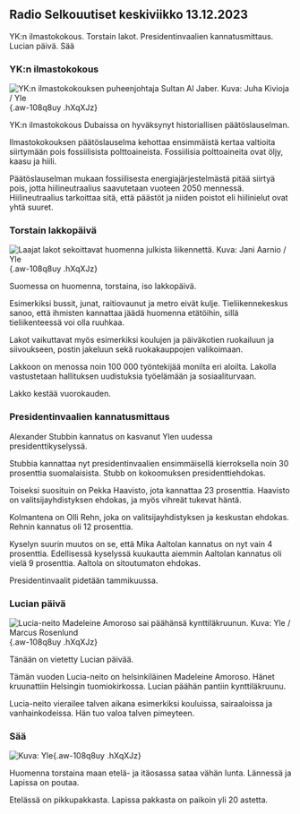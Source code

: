 ## Radio Selkouutiset keskiviikko 13.12.2023

YK:n ilmastokokous. Torstain lakot. Presidentinvaalien kannatusmittaus. Lucian päivä. Sää

### YK:n ilmastokokous

![YK:n ilmastokokouksen puheenjohtaja Sultan Al Jaber. Kuva: Juha Kivioja / Yle](https://images.cdn.yle.fi/image/upload/c_crop,h_3312,w_5889,x_0,y_92/ar_1.7777777777777777,c_fill,g_faces,h_675,w_1200/dpr_1.0/q_auto:eco/f_auto/fl_lossy/v1702452877/39-121463665795d88c3567){.aw-108q8uy .hXqXJz}

YK:n ilmastokokous Dubaissa on hyväksynyt historiallisen päätöslauselman.

Ilmastokokouksen päätöslauselma kehottaa ensimmäistä kertaa valtioita siirtymään pois fossiilisista polttoaineista. Fossiilisia polttoaineita ovat öljy, kaasu ja hiili.

Päätöslauselman mukaan fossiilisesta energiajärjestelmästä pitää siirtyä pois, jotta hiilineutraalius saavutetaan vuoteen 2050 mennessä. Hiilineutraalius tarkoittaa sitä, että päästöt ja niiden poistot eli hiilinielut ovat yhtä suuret.

### Torstain lakkopäivä

![Laajat lakot sekoittavat huomenna julkista liikennettä. Kuva: Jani Aarnio / Yle](https://images.cdn.yle.fi/image/upload/c_crop,h_1900,w_3379,x_0,y_654/ar_1.7777777777777777,c_fill,g_faces,h_675,w_1200/dpr_1.0/q_auto:eco/f_auto/fl_lossy/v1701335434/39-1208808656845cd0862c){.aw-108q8uy .hXqXJz}

Suomessa on huomenna, torstaina, iso lakkopäivä.

Esimerkiksi bussit, junat, raitiovaunut ja metro eivät kulje. Tieliikennekeskus sanoo, että ihmisten kannattaa jäädä huomenna etätöihin, sillä tieliikenteessä voi olla ruuhkaa.

Lakot vaikuttavat myös esimerkiksi koulujen ja päiväkotien ruokailuun ja siivoukseen, postin jakeluun sekä ruokakauppojen valikoimaan.

Lakkoon on menossa noin 100 000 työntekijää monilta eri aloilta. Lakolla vastustetaan hallituksen uudistuksia työelämään ja sosiaaliturvaan.

Lakko kestää vuorokauden.

### Presidentinvaalien kannatusmittaus

Alexander Stubbin kannatus on kasvanut Ylen uudessa presidenttikyselyssä.

Stubbia kannattaa nyt presidentinvaalien ensimmäisellä kierroksella noin 30 prosenttia suomalaisista. Stubb on kokoomuksen presidenttiehdokas.

Toiseksi suosituin on Pekka Haavisto, jota kannattaa 23 prosenttia. Haavisto on valitsijayhdistyksen ehdokas, ja myös vihreät tukevat häntä.

Kolmantena on Olli Rehn, joka on valitsijayhdistyksen ja keskustan ehdokas. Rehnin kannatus oli 12 prosenttia.

Kyselyn suurin muutos on se, että Mika Aaltolan kannatus on nyt vain 4 prosenttia. Edellisessä kyselyssä kuukautta aiemmin Aaltolan kannatus oli vielä 9 prosenttia. Aaltola on sitoutumaton ehdokas.

Presidentinvaalit pidetään tammikuussa.

### Lucian päivä

![Lucia-neito Madeleine Amoroso sai päähänsä kynttiläkruunun. Kuva: Yle / Marcus Rosenlund](https://images.cdn.yle.fi/image/upload/c_crop,h_2187,w_3888,x_0,y_224/ar_1.7777777777777777,c_fill,g_faces,h_675,w_1200/dpr_1.0/q_auto:eco/f_auto/fl_lossy/v1702484026/39-12150946579cd140b42c){.aw-108q8uy .hXqXJz}

Tänään on vietetty Lucian päivää.

Tämän vuoden Lucia-neito on helsinkiläinen Madeleine Amoroso. Hänet kruunattiin Helsingin tuomiokirkossa. Lucian päähän pantiin kynttiläkruunu.

Lucia-neito vierailee talven aikana esimerkiksi kouluissa, sairaaloissa ja vanhainkodeissa. Hän tuo valoa talven pimeyteen.

### Sää

![ Kuva: Yle](https://images.cdn.yle.fi/image/upload/c_crop,h_1080,w_1919,x_0,y_0/ar_1.7777777777777777,c_fill,g_faces,h_675,w_1200/dpr_1.0/q_auto:eco/f_auto/fl_lossy/v1702474076/39-12149876579b12fb0574){.aw-108q8uy .hXqXJz}

Huomenna torstaina maan etelä- ja itäosassa sataa vähän lunta. Lännessä ja Lapissa on poutaa.

Etelässä on pikkupakkasta. Lapissa pakkasta on paikoin yli 20 astetta.
